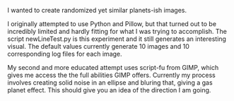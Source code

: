 I wanted to create randomized yet similar planets-ish images.

I originally attempted to use Python and Pillow, but that turned out to be incredibly limited and hardly fitting for what I was trying to accomplish.  The script newLineTest.py is this experiment and it still generates an interesting visual.  The default values currently generate 10 images and 10 corresponding log files for each image.

My second and more educated attempt uses script-fu from GIMP, which gives me access the the full abilities GIMP offers.  Currently my process involves creating solid noise in an ellipse and bluring that, giving a gas planet effect.  This should give you an idea of the direction I am going.